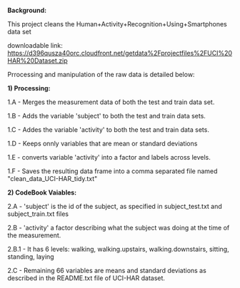 <strong>Background:</strong>

This project cleans the Human+Activity+Recognition+Using+Smartphones  data set 

downloadable link:
https://d396qusza40orc.cloudfront.net/getdata%2Fprojectfiles%2FUCI%20HAR%20Dataset.zip

Prrocessing and manipulation of the raw data is detailed below:

<strong>1) Processing:</strong>

1.A - Merges the measurement data of both the test and train data set.

1.B - Adds the variable 'subject' to both the test and train data sets.

1.C - Addes the variable 'activity' to both the test and train data sets.

1.D - Keeps onnly variables that are mean or standard deviations

1.E - converts variable 'activity' into a factor and labels across levels.

1.F - Saves the resulting data frame into a comma separated file named "clean_data_UCI-HAR_tidy.txt"


<strong>2) CodeBook Vaiables:</strong>

2.A - 'subject' is the id of the subject, as specified in subject_test.txt and subject_train.txt files

2.B - 'activity' a factor describing what the subject was doing at the time of the measurement.

2.B.1 - It has 6 levels: walking, walking.upstairs, walking.downstairs, sitting, standing, laying

2.C - Remaining 66 variables are means and standard deviations as described in the README.txt file of UCI-HAR dataset.
